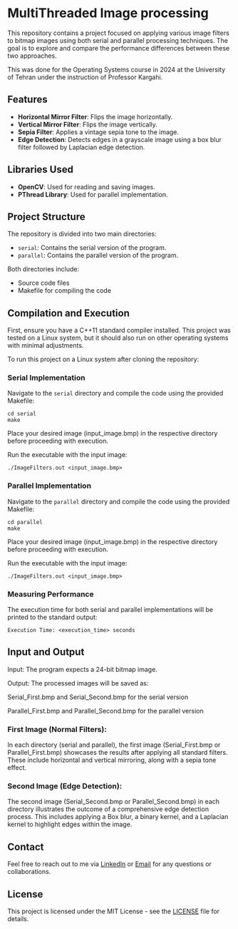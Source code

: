 # MultiThreaded Image processing

This repository contains a project focused on applying various image filters to bitmap images using both serial and parallel processing techniques. The goal is to explore and compare the performance differences between these two approaches.

This was done for the Operating Systems course in 2024 at the University of Tehran under the instruction of Professor Kargahi.

## Features

- **Horizontal Mirror Filter**: Flips the image horizontally.
- **Vertical Mirror Filter**: Flips the image vertically.
- **Sepia Filter**: Applies a vintage sepia tone to the image.
- **Edge Detection**: Detects edges in a grayscale image using a box blur filter followed by Laplacian edge detection.

## Libraries Used

- **OpenCV**: Used for reading and saving images.
- **PThread Library**: Used for parallel implementation.

## Project Structure

The repository is divided into two main directories:

- `serial`: Contains the serial version of the program.
- `parallel`: Contains the parallel version of the program.

Both directories include:
- Source code files
- Makefile for compiling the code

## Compilation and Execution

First, ensure you have a C++11 standard compiler installed.
This project was tested on a Linux system, but it should also run on other operating systems with minimal adjustments.

To run this project on a Linux system after cloning the repository:

### Serial Implementation

Navigate to the `serial` directory and compile the code using the provided Makefile:

```
cd serial
make
```
Place your desired image (input_image.bmp) in the respective directory before proceeding with execution.

Run the executable with the input image:

```
./ImageFilters.out <input_image.bmp>
```



### Parallel Implementation

Navigate to the `parallel` directory and compile the code using the provided Makefile:

```
cd parallel
make
```

Place your desired image (input_image.bmp) in the respective directory before proceeding with execution.

Run the executable with the input image:

```
./ImageFilters.out <input_image.bmp>
```

### Measuring Performance

The execution time for both serial and parallel implementations will be printed to the standard output:

```
Execution Time: <execution_time> seconds
```

## Input and Output

Input: The program expects a 24-bit bitmap image.

Output: The processed images will be saved as:

Serial_First.bmp and Serial_Second.bmp for the serial version

Parallel_First.bmp and Parallel_Second.bmp for the parallel version

### First Image (Normal Filters):

In each directory (serial and parallel), the first image (Serial_First.bmp or Parallel_First.bmp) showcases the results after applying all standard filters. These include horizontal and vertical mirroring, along with a sepia tone effect.

### Second Image (Edge Detection):

The second image (Serial_Second.bmp or Parallel_Second.bmp) in each directory illustrates the outcome of a comprehensive edge detection process. This includes applying a Box blur, a binary kernel, and a Laplacian kernel to highlight edges within the image.

## Contact
Feel free to reach out to me via [LinkedIn](https://www.linkedin.com/in/alibanihashemi02/) or [Email](mailto:alibanihashemi@outlook.com) for any questions or collaborations.

## License
This project is licensed under the MIT License - see the [LICENSE](LICENSE) file for details.
